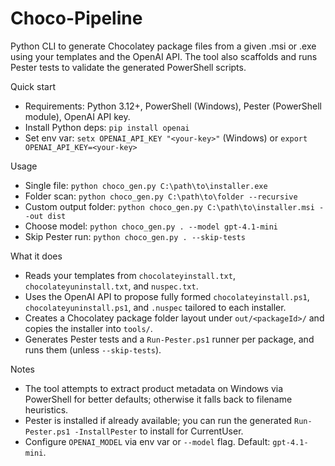 # Choco-Pipeline

Python CLI to generate Chocolatey package files from a given .msi or .exe using your templates and the OpenAI API. The tool also scaffolds and runs Pester tests to validate the generated PowerShell scripts.

Quick start
- Requirements: Python 3.12+, PowerShell (Windows), Pester (PowerShell module), OpenAI API key.
- Install Python deps: `pip install openai`
- Set env var: `setx OPENAI_API_KEY "<your-key>"` (Windows) or `export OPENAI_API_KEY=<your-key>`

Usage
- Single file: `python choco_gen.py C:\path\to\installer.exe`
- Folder scan: `python choco_gen.py C:\path\to\folder --recursive`
- Custom output folder: `python choco_gen.py C:\path\to\installer.msi --out dist`
- Choose model: `python choco_gen.py . --model gpt-4.1-mini`
- Skip Pester run: `python choco_gen.py . --skip-tests`

What it does
- Reads your templates from `chocolateyinstall.txt`, `chocolateyuninstall.txt`, and `nuspec.txt`.
- Uses the OpenAI API to propose fully formed `chocolateyinstall.ps1`, `chocolateyuninstall.ps1`, and `.nuspec` tailored to each installer.
- Creates a Chocolatey package folder layout under `out/<packageId>/` and copies the installer into `tools/`.
- Generates Pester tests and a `Run-Pester.ps1` runner per package, and runs them (unless `--skip-tests`).

Notes
- The tool attempts to extract product metadata on Windows via PowerShell for better defaults; otherwise it falls back to filename heuristics.
- Pester is installed if already available; you can run the generated `Run-Pester.ps1 -InstallPester` to install for CurrentUser.
- Configure `OPENAI_MODEL` via env var or `--model` flag. Default: `gpt-4.1-mini`.
